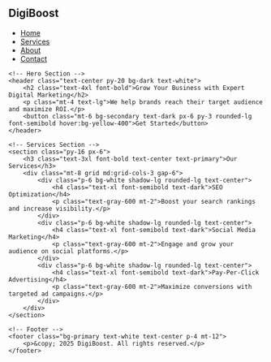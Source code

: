 <!DOCTYPE html>
<html lang="en">
<head>
    <meta charset="UTF-8">
    <meta name="viewport" content="width=device-width, initial-scale=1.0">
    <title>Digital Marketing Agency</title>
    <script src="https://cdn.tailwindcss.com"></script>
    <script>
        tailwind.config = {
            theme: {
                extend: {
                    colors: {
                        primary: '#1E40AF',
                        secondary: '#FACC15',
                        dark: '#111827'
                    }
                }
            }
        };
    </script>
</head>
<body class="bg-gray-100">
    <!-- Navbar -->
    <nav class="bg-primary text-white p-4 flex justify-between items-center">
        <h1 class="text-2xl font-bold">DigiBoost</h1>
        <ul class="flex space-x-6">
            <li><a href="#" class="hover:text-secondary">Home</a></li>
            <li><a href="#" class="hover:text-secondary">Services</a></li>
            <li><a href="#" class="hover:text-secondary">About</a></li>
            <li><a href="#" class="hover:text-secondary">Contact</a></li>
        </ul>
    </nav>

    <!-- Hero Section -->
    <header class="text-center py-20 bg-dark text-white">
        <h2 class="text-4xl font-bold">Grow Your Business with Expert Digital Marketing</h2>
        <p class="mt-4 text-lg">We help brands reach their target audience and maximize ROI.</p>
        <button class="mt-6 bg-secondary text-dark px-6 py-3 rounded-lg font-semibold hover:bg-yellow-400">Get Started</button>
    </header>

    <!-- Services Section -->
    <section class="py-16 px-6">
        <h3 class="text-3xl font-bold text-center text-primary">Our Services</h3>
        <div class="mt-8 grid md:grid-cols-3 gap-6">
            <div class="p-6 bg-white shadow-lg rounded-lg text-center">
                <h4 class="text-xl font-semibold text-dark">SEO Optimization</h4>
                <p class="text-gray-600 mt-2">Boost your search rankings and increase visibility.</p>
            </div>
            <div class="p-6 bg-white shadow-lg rounded-lg text-center">
                <h4 class="text-xl font-semibold text-dark">Social Media Marketing</h4>
                <p class="text-gray-600 mt-2">Engage and grow your audience on social platforms.</p>
            </div>
            <div class="p-6 bg-white shadow-lg rounded-lg text-center">
                <h4 class="text-xl font-semibold text-dark">Pay-Per-Click Advertising</h4>
                <p class="text-gray-600 mt-2">Maximize conversions with targeted ad campaigns.</p>
            </div>
        </div>
    </section>

    <!-- Footer -->
    <footer class="bg-primary text-white text-center p-4 mt-12">
        <p>&copy; 2025 DigiBoost. All rights reserved.</p>
    </footer>
</body>
</html>

